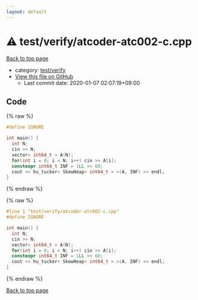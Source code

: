 ```yaml
---
layout: default
---
```


<!-- mathjax config similar to math.stackexchange -->
<script type="text/javascript" async
  src="https://cdnjs.cloudflare.com/ajax/libs/mathjax/2.7.5/MathJax.js?config=TeX-MML-AM_CHTML">
</script>
<script type="text/x-mathjax-config">
  MathJax.Hub.Config({
    TeX: { equationNumbers: { autoNumber: "AMS" }},
    tex2jax: {
      inlineMath: [ ['$','$'] ],
      processEscapes: true
    },
    "HTML-CSS": { matchFontHeight: false },
    displayAlign: "left",
    displayIndent: "2em"
  });
</script>

<script type="text/javascript" src="https://cdnjs.cloudflare.com/ajax/libs/jquery/3.4.1/jquery.min.js"></script>
<script src="https://cdn.jsdelivr.net/npm/jquery-balloon-js@1.1.2/jquery.balloon.min.js" integrity="sha256-ZEYs9VrgAeNuPvs15E39OsyOJaIkXEEt10fzxJ20+2I=" crossorigin="anonymous"></script>
<script type="text/javascript" src="../../../assets/js/copy-button.js"></script>
<link rel="stylesheet" href="../../../assets/css/copy-button.css" />


# :warning: test/verify/atcoder-atc002-c.cpp

<a href="../../../index.html">Back to top page</a>

* category: <a href="../../../index.html#5a4423c79a88aeb6104a40a645f9430c">test/verify</a>
* <a href="{{ site.github.repository_url }}/blob/master/test/verify/atcoder-atc002-c.cpp">View this file on GitHub</a>
    - Last commit date: 2020-01-07 02:07:19+09:00




## Code

<a id="unbundled"></a>
{% raw %}
```cpp
#define IGNORE

int main() {
  int N;
  cin >> N;
  vector< int64_t > A(N);
  for(int i = 0; i < N; i++) cin >> A[i];
  constexpr int64_t INF = 1LL << 60;
  cout << hu_tucker< SkewHeap< int64_t > >(A, INF) << endl;
}

```
{% endraw %}

<a id="bundled"></a>
{% raw %}
```cpp
#line 1 "test/verify/atcoder-atc002-c.cpp"
#define IGNORE

int main() {
  int N;
  cin >> N;
  vector< int64_t > A(N);
  for(int i = 0; i < N; i++) cin >> A[i];
  constexpr int64_t INF = 1LL << 60;
  cout << hu_tucker< SkewHeap< int64_t > >(A, INF) << endl;
}

```
{% endraw %}

<a href="../../../index.html">Back to top page</a>

